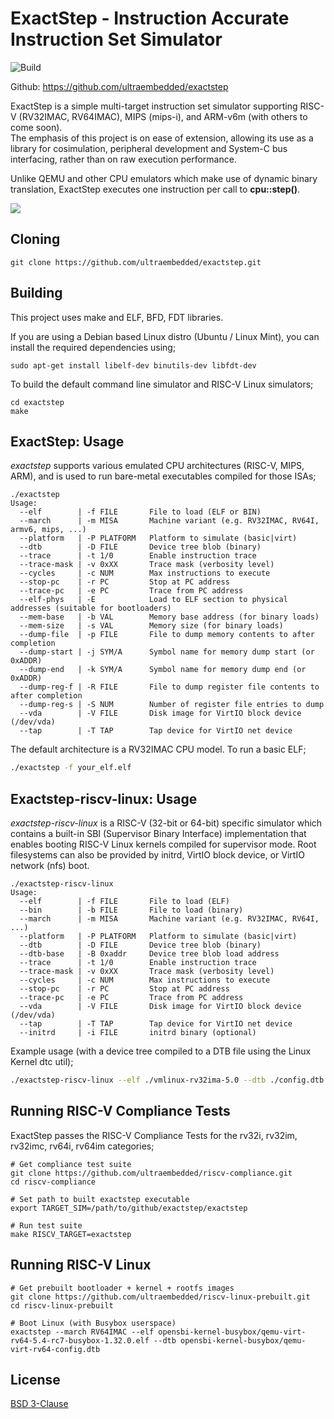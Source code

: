 # ExactStep - Instruction Accurate Instruction Set Simulator

![Build](https://github.com/ultraembedded/exactstep/workflows/Build/badge.svg)

Github: https://github.com/ultraembedded/exactstep

ExactStep is a simple multi-target instruction set simulator supporting RISC-V (RV32IMAC, RV64IMAC), MIPS (mips-i), and ARM-v6m (with others to come soon).  
The emphasis of this project is on ease of extension, allowing its use as a library for cosimulation, peripheral development and System-C bus interfacing, rather than on raw execution performance.

Unlike QEMU and other CPU emulators which make use of dynamic binary translation, ExactStep executes one instruction per call to **cpu::step()**.

![](docs/screenshot.png)

## Cloning
```
git clone https://github.com/ultraembedded/exactstep.git
```

## Building

This project uses make and ELF, BFD, FDT libraries.

If you are using a Debian based Linux distro (Ubuntu / Linux Mint), you can install the required dependencies using;

```
sudo apt-get install libelf-dev binutils-dev libfdt-dev
```

To build the default command line simulator and RISC-V Linux simulators;
```
cd exactstep
make
```

## ExactStep: Usage
*exactstep* supports various emulated CPU architectures (RISC-V, MIPS, ARM), and is used to run bare-metal executables compiled for those ISAs;
```
./exactstep
Usage:
  --elf        | -f FILE       File to load (ELF or BIN)
  --march      | -m MISA       Machine variant (e.g. RV32IMAC, RV64I, armv6, mips, ...)
  --platform   | -P PLATFORM   Platform to simulate (basic|virt)
  --dtb        | -D FILE       Device tree blob (binary)
  --trace      | -t 1/0        Enable instruction trace
  --trace-mask | -v 0xXX       Trace mask (verbosity level)
  --cycles     | -c NUM        Max instructions to execute
  --stop-pc    | -r PC         Stop at PC address
  --trace-pc   | -e PC         Trace from PC address
  --elf-phys   | -E            Load to ELF section to physical addresses (suitable for bootloaders)
  --mem-base   | -b VAL        Memory base address (for binary loads)
  --mem-size   | -s VAL        Memory size (for binary loads)
  --dump-file  | -p FILE       File to dump memory contents to after completion
  --dump-start | -j SYM/A      Symbol name for memory dump start (or 0xADDR)
  --dump-end   | -k SYM/A      Symbol name for memory dump end (or 0xADDR)
  --dump-reg-f | -R FILE       File to dump register file contents to after completion
  --dump-reg-s | -S NUM        Number of register file entries to dump
  --vda        | -V FILE       Disk image for VirtIO block device (/dev/vda)
  --tap        | -T TAP        Tap device for VirtIO net device
```

The default architecture is a RV32IMAC CPU model. To run a basic ELF;
```sh
./exactstep -f your_elf.elf 
```

## Exactstep-riscv-linux: Usage
*exactstep-riscv-linux* is a RISC-V (32-bit or 64-bit) specific simulator which contains a built-in SBI (Supervisor Binary Interface) implementation that enables booting RISC-V Linux kernels compiled for supervisor mode.
Root filesystems can also be provided by initrd, VirtIO block device, or VirtIO network (nfs) boot.

```
./exactstep-riscv-linux
Usage:
  --elf        | -f FILE       File to load (ELF)
  --bin        | -b FILE       File to load (binary)
  --march      | -m MISA       Machine variant (e.g. RV32IMAC, RV64I, ...)
  --platform   | -P PLATFORM   Platform to simulate (basic|virt)
  --dtb        | -D FILE       Device tree blob (binary)
  --dtb-base   | -B 0xaddr     Device tree blob load address
  --trace      | -t 1/0        Enable instruction trace
  --trace-mask | -v 0xXX       Trace mask (verbosity level)
  --cycles     | -c NUM        Max instructions to execute
  --stop-pc    | -r PC         Stop at PC address
  --trace-pc   | -e PC         Trace from PC address
  --vda        | -V FILE       Disk image for VirtIO block device (/dev/vda)
  --tap        | -T TAP        Tap device for VirtIO net device
  --initrd     | -i FILE       initrd binary (optional)
```

Example usage (with a device tree compiled to a DTB file using the Linux Kernel dtc util);
```sh
./exactstep-riscv-linux --elf ./vmlinux-rv32ima-5.0 --dtb ./config.dtb --initrd ./initrd.cpio 
```

## Running RISC-V Compliance Tests

ExactStep passes the RISC-V Compliance Tests for the rv32i, rv32im, rv32imc, rv64i, rv64im categories;
```
# Get compliance test suite
git clone https://github.com/ultraembedded/riscv-compliance.git 
cd riscv-compliance

# Set path to built exactstep executable
export TARGET_SIM=/path/to/github/exactstep/exactstep

# Run test suite
make RISCV_TARGET=exactstep
```

## Running RISC-V Linux
```
# Get prebuilt bootloader + kernel + rootfs images
git clone https://github.com/ultraembedded/riscv-linux-prebuilt.git
cd riscv-linux-prebuilt

# Boot Linux (with Busybox userspace)
exactstep --march RV64IMAC --elf opensbi-kernel-busybox/qemu-virt-rv64-5.4-rc7-busybox-1.32.0.elf --dtb opensbi-kernel-busybox/qemu-virt-rv64-config.dtb
```

## License

[BSD 3-Clause](LICENSE)
